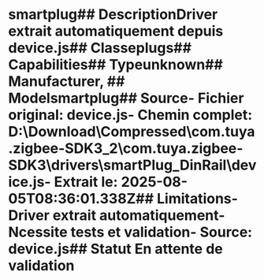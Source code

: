 # smartplug##  DescriptionDriver extrait automatiquement depuis device.js##  Classeplugs##  Capabilities##  Typeunknown##  Manufacturer, ##  Modelsmartplug##  Source- **Fichier original**: device.js- **Chemin complet**: D:\Download\Compressed\com.tuya.zigbee-SDK3_2\com.tuya.zigbee-SDK3\drivers\smartPlug_DinRail\device.js- **Extrait le**: 2025-08-05T08:36:01.338Z##  Limitations- Driver extrait automatiquement- Ncessite tests et validation- Source: device.js##  Statut En attente de validation